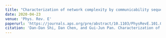 ```yaml
---
title: "Characterization of network complexity by communicability sequence entropy and associated Jensen-Shannon divergence"
date: 2020-04-23
venue: 'Phys. Rev. E'
paperurl: 'https://journals.aps.org/pre/abstract/10.1103/PhysRevE.101.042305'
citation: 'Dan-Dan Shi, Dan Chen, and Gui-Jun Pan. Characterization of network complexity by communicability sequence entropy and associated Jensen-Shannon divergence. Phys. Rev. E, 2020, 101(4): 042305'
---
```

